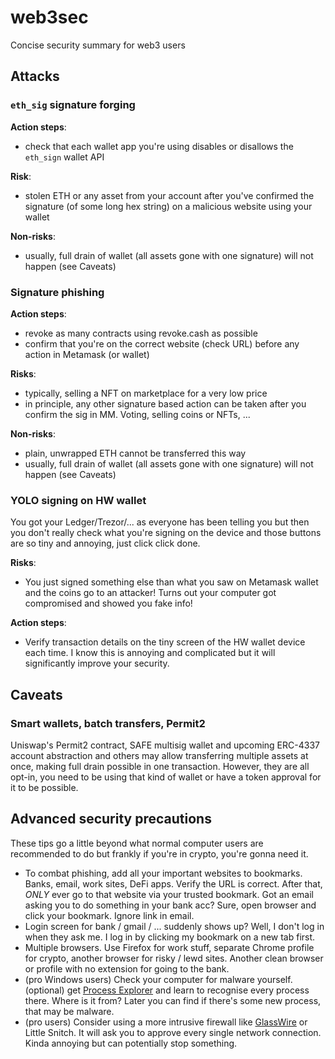 # web3sec
Concise security summary for web3 users

## Attacks
### `eth_sig` signature forging
**Action steps**:
 - check that each wallet app you're using disables or disallows the `eth_sign` wallet API

**Risk**:
 - stolen ETH or any asset from your account after you've confirmed the signature (of some long hex string) on a malicious website using your wallet

**Non-risks**:
 - usually, full drain of wallet (all assets gone with one signature) will not happen (see Caveats)

### Signature phishing
**Action steps**:
 - revoke as many contracts using revoke.cash as possible
 - confirm that you're on the correct website (check URL) before any action in Metamask (or wallet)

**Risks**:
 - typically, selling a NFT on marketplace for a very low price
 - in principle, any other signature based action can be taken after you confirm the sig in MM. Voting, selling coins or NFTs, ...

**Non-risks**:
 - plain, unwrapped ETH cannot be transferred this way
 - usually, full drain of wallet (all assets gone with one signature) will not happen (see Caveats)

### YOLO signing on HW wallet
You got your Ledger/Trezor/... as everyone has been telling you but then you don't really check what you're signing on the device and those buttons are so tiny and annoying, just click click done.

**Risks**:
 - You just signed something else than what you saw on Metamask wallet and the coins go to an attacker! Turns out your computer got compromised and showed you fake info!

**Action steps**:
 - Verify transaction details on the tiny screen of the HW wallet device each time. I know this is annoying and complicated but it will significantly improve your security.

## Caveats
### Smart wallets, batch transfers, Permit2
Uniswap's Permit2 contract, SAFE multisig wallet and upcoming ERC-4337 account abstraction and others may allow transferring multiple assets at once, making full drain possible in one transaction.
However, they are all opt-in, you need to be using that kind of wallet or have a token approval for it to be possible.

## Advanced security precautions

These tips go a little beyond what normal computer users are recommended to do but frankly if you're in crypto, you're gonna need it.

- To combat phishing, add all your important websites to bookmarks. Banks, email, work sites, DeFi apps. Verify the URL is correct. After that, *ONLY* ever go to that website via your trusted bookmark. Got an email asking you to do something in your bank acc? Sure, open browser and click your bookmark. Ignore link in email.
- Login screen for bank / gmail / ... suddenly shows up? Well, I don't log in when they ask me. I log in by clicking my bookmark on a new tab first.
- Multiple browsers. Use Firefox for work stuff, separate Chrome profile for crypto, another browser for risky / lewd sites. Another clean browser or profile with no extension for going to the bank.
- (pro Windows users) Check your computer for malware yourself. (optional) get [Process Explorer](https://learn.microsoft.com/en-us/sysinternals/downloads/process-explorer) and learn to recognise every process there. Where is it from? Later you can find if there's some new process, that may be malware.
- (pro users) Consider using a more intrusive firewall like [GlassWire](https://www.glasswire.com/) or Little Snitch. It will ask you to approve every single network connection. Kinda annoying but can potentially stop something.
